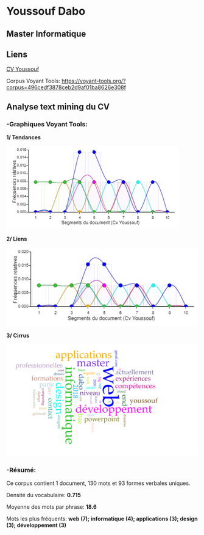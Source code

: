 # Youssouf Dabo
## Master Informatique

## Liens

[CV Youssouf](https://samszo.github.io/M1_INFO_20-21/Youssoufyouss/cv.html)

Corpus Voyant Tools: https://voyant-tools.org/?corpus=496cedf3878ceb2d9af01ba8626e308f

## Analyse text mining du CV

### -Graphiques Voyant Tools:

**1/ Tendances**

![alt Text](https://github.com/samszo/M1_INFO_20-21/blob/main/Youssoufyouss/images/ccc.png "Tendances Voyant Tools") 

**2/ Liens**

![alt Text](https://github.com/samszo/M1_INFO_20-21/blob/main/Youssoufyouss/images/hhh.png "Liens Voyant Tools")

**3/ Cirrus**

![alt Text](https://github.com/samszo/M1_INFO_20-21/blob/main/Youssoufyouss/images/cirrusVt.png "Cirrus Voyant Tools")

### -Résumé:

Ce corpus contient 1 document, 130 mots et 93 formes verbales uniques.

Densité du vocabulaire: **0.715**

Moyenne des mots par phrase: **18.6**

Mots les plus fréquents: **web (7); informatique (4); applications (3); design (3); développement (3)**

